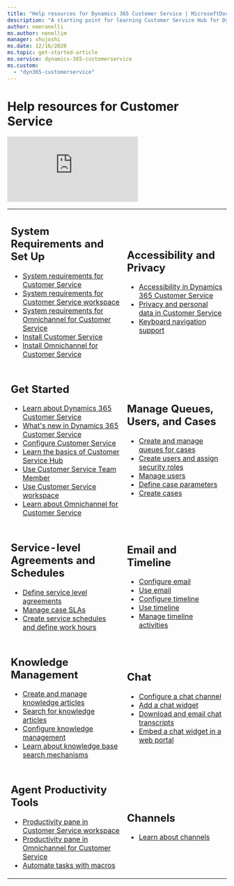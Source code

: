 ```yaml
---
title: "Help resources for Dynamics 365 Customer Service | MicrosoftDocs"
description: "A starting point for learning Customer Service Hub for Dynamics 365 Customer Service."
author: neeranelli
ms.author: nenellim
manager: shujoshi
ms.date: 12/16/2020
ms.topic: get-started-article
ms.service: dynamics-365-customerservice
ms.custom: 
  - "dyn365-customerservice"
---
```


# Help resources for Customer Service


<div class="embeddedvideo"><iframe src="https://www.microsoft.com/videoplayer/embed/6e415bd9-49b7-4416-b744-70278d9fa077" frameborder="0" allowfullscreen=""></iframe></div>

<table>
<tr>
<td><h2>System Requirements and Set Up</h2>
  <ul>
<li><a href="csh-system-requirements.md" data-raw-source="[System requirements for Customer Service](csh-system-requirements.md)">System requirements for Customer Service</a></li>
  <li><a href="customer-service-workspace-system-requirements.md" data-raw-source="[System requirements for Customer Service workspace](customer-service-workspace-system-requirements.md)">System requirements for Customer Service workspace</a></li>
  <li><a href="system-requirements-omnichannel.md" data-raw-source="[System requirements for Omnichannel for Customer Service](system-requirements-omnichannel.md)">System requirements for Omnichannel for Customer Service</a></li>
  <li><a href="availability-customer-service-hub.md" data-raw-source="[Install Customer Service](availability-customer-service-hub.md)">Install Customer Service</a></li>
  <li><a href="omnichannel-provision-license.md" data-raw-source="[Install Omnichannel for Customer Service](aomnichannel-provision-license.md)">Install Omnichannel for Customer Service</a></li>
      
 
  </ul>
  </td>
  
  
<td><h2>Accessibility and Privacy</h2>
  <ul>
  <li><a href="https://docs.microsoft.com/dynamics365/get-started/accessibility/customer-engagement/accessibility" data-raw-source="[Accessibility in Dynamics 365 Customer Service]https://docs.microsoft.com/dynamics365/get-started/accessibility/customer-engagement/accessibility">Accessibility in Dynamics 365 Customer Service</a></li>
<li><a href="https://docs.microsoft.com/dynamics365/get-started/gdpr/" data-raw-source="[Privacy and personal data in Customer Service]https://docs.microsoft.com/dynamics365/get-started/gdpr/">Privacy and personal data in Customer Service</a></li>
<li><a href="keyboard-navigation-support-customer-service-hub.md" data-raw-source="[Keyboard navigation support]keyboard-navigation-support-customer-service-hub.md">Keyboard navigation support</a></li>
 </li> 
  </ul>
  </td>
</tr>    
    
  <td><h2>Get Started</h2>
  <ul>
  <li><a href="https://docs.microsoft.com/learn/modules/get-started-with-dynamics-365-for-customer-service" data-raw-source="[Learn about Dynamics 365 Customer Service]https://docs.microsoft.com/learn/modules/get-started-with-dynamics-365-for-customer-service">Learn about Dynamics 365 Customer Service</a></li>
   <li><a href="whats-new-customer-service.md" data-raw-source="[What's new in Dynamics 365 Customer Service]whats-new-customer-service.md">What's new in Dynamics 365 Customer Service</a></li>
<li><a href="service-manager-guide.md" data-raw-source="[Configure Customer Service]service-manager-guide.md">Configure Customer Service</a></li>
<li><a href="customer-service-hub-user-guide-basics.md" data-raw-source="[Learn the basics of Customer Service Hub]customer-service-hub-user-guide-basics.md">Learn the basics of Customer Service Hub</a></li>
<li><a href="customer-service-team-member.md" data-raw-source="[Use Customer Service Team Member]customer-service-team-member.md">Use Customer Service Team Member</a></li>
<li><a href="csw-overview.md" data-raw-source="[Use Customer Service workspace]csw-overvice.md">Use Customer Service workspace</a></li>
<li><a href="introduction-omnichannel.md" data-raw-source="[Learn about Omnichannel for Customer Service]introduction-omnichannel.md">Learn about Omnichannel for Customer Service</a></li>
      
 
  </ul>
  </td>
  
  
<td><h2>Manage Queues, Users, and Cases</h2>
   <ul>
<li><a href="queues-omnichannel.md" data-raw-source="[Create and manage queues for cases]https://queues-omnichannel.md">Create and manage queues for cases</a></li>
<li><a href="https://docs.microsoft.com/power-platform/admin/create-users-assign-online-security-roles" data-raw-source="[Create users and assign security roles]https://docs.microsoft.com/en-us/power-platform/admin/create-users-assign-online-security-roles">Create users and assign security roles</a></li>
   <li><a href="users-user-profiles.md" data-raw-source="[Manage users](users-user-profiles.md)">Manage users</a></li>
  <li><a href="define-settings-parent-child-cases.md" data-raw-source="Define case parameters](define-settings-parent-child-cases.md)">Define case parameters</a></li>
  <li><a href="customer-service-hub-user-guide-create-a-case.md" data-raw-source="[Create cases](customer-service-hub-user-guide-create-a-case.md)">Create cases</a></li>
 </li> 
  </ul>
  </td>
</tr>    
    
  <td><h2>Service-level Agreements and Schedules</h2>
   <ul>
  <li><a href="define-service-level-agreements.md" data-raw-source="[Define service-level agreements](define-service-level-agreements.md)">Define service level agreements</a></li>
   <li><a href="customer-service-hub-user-guide-case-sla.md" data-raw-source="[Manage case SLAs](customer-service-hub-user-guide-case-sla.md)">Manage case SLAs</a></li>
   <li><a href="create-customer-service-schedule-define-work-hours.md" data-raw-source="[Create service schedules and define work hours](create-customer-service-schedule-define-work-hours.md)">Create service schedules and define work hours</a></li>
  
    
  </ul>
  </td>
  

 <td><h2>Email and Timeline</h2>
   <ul>
  <li><a href="customer-service-hub-user-guide-email-admin.md" data-raw-source="[Configure email](customer-service-hub-user-guide-email-admin.md)">Configure email</a></li>
   <li><a href="customer-service-hub-user-guide-email-overview.md" data-raw-source="[Use email](customer-service-hub-user-guide-email-overview.md)">Use email</a></li>
   <li><a href="customer-service-hub-user-guide-timeline-admin.md" data-raw-source="[Configure timeline](customer-service-hub-user-guide-timeline-admin.md)">Configure timeline</a></li>
   <li><a href="customer-service-hub-user-guide-timeline-overview.md" data-raw-source="[Use timeline](customer-service-hub-user-guide-timeline-overview.md)">Use timeline</a></li>
   <li><a href="customer-service-hub-user-guide-manage-timeline-activities.md" data-raw-source="[Manage timeline activities](customer-service-hub-user-guide-manage-timeline-activities.md)">Manage timeline activities</a></li>
   </li> 
  </ul>
  </td>
</tr>    
  

 <td><h2>Knowledge Management</h2>
   <ul>
  <li><a href="customer-service-hub-user-guide-knowledge-article.md" data-raw-source="[Create and manage knowledge articles](customer-service-hub-user-guide-knowledge-article.md)">Create and manage knowledge articles</a></li>
   <li><a href="search-knowledge-articles-csh" data-raw-source="[Search for knowledge articles](search-knowledge-articles-csh.md)">Search for knowledge articles</a></li>
   <li><a href="set-up-knowledge-management-embedded-knowledge-search.md" data-raw-source="[Configure knowledge management](set-up-knowledge-management-embedded-knowledge-search.md)">Configure knowledge management</a></li>
   <li><a href="knowledge-base-search-methods.md" data-raw-source="[Learn about knowledge base search mechanisms](knowledge-base-search-methods.md)">Learn about knowledge base search mechanisms</a></li>
     
  </ul>
  </td>
  

 <td><h2>Chat</h2>
   <ul>
  <li><a href="set-up-chat-widget.md" data-raw-source="[Configure a chat channel](set-up-chat-widget.md)">Configure a chat channel</a></li>
   <li><a href="add-chat-widget.md" data-raw-source="[Add a chat widget](add-chat-widget.md)">Add a chat widget</a></li>
   <li><a href="download-email-chat-transcripts.md" data-raw-source="[Download and email chat transcripts](download-email-chat-transcripts.md)">Download and email chat transcripts</a></li>
   <li><a href="embed-chat-widget-portal.md" data-raw-source="[Embed a chat widget in a web portal](embed-chat-widget-portal.md)">Embed a chat widget in a web portal</a></li>
     </li> 
  </ul>
  </td>
</tr>    

 <td><h2>Agent Productivity Tools</h2>
   <ul>
  <li><a href="csw-productivity-pane.md" data-raw-source="[Productivity pane in Customer Service workspace](csw-productivity-pane.md)">Productivity pane in Customer Service workspace</a></li>
   <li><a href="productivity-pane.md" data-raw-source="[Productivity pane in Omnichannel for Customer Service](productivity-pane.md)">Productivity pane in Omnichannel for Customer Service</a></li>
   <li><a href="macros.md" data-raw-source="[Automate tasks with macros](macros.md)">Automate tasks with macros</a></li>
   
  </ul>
  </td>
  
 <td><h2>Channels</h2>
   <ul>
  <li><a href="channels.md" data-raw-source="[Learn about channels](channels.md)">Learn about channels</a></li>
  </li> 
  </ul>
  </td>
</tr>    


</td>

</tr>
</table>
